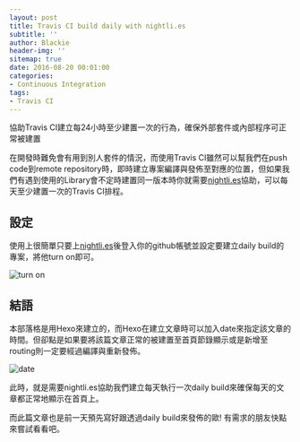 ```yaml
---
layout: post
title: Travis CI build daily with nightli.es
subtitle: ''
author: Blackie
header-img: ''
sitemap: true
date: 2016-08-20 00:01:00
categories:
- Continuous Integration
tags: 
- Travis CI
---
```


協助Travis CI建立每24小時至少建置一次的行為，確保外部套件或內部程序可正常被建置

<!-- More -->

在開發時難免會有用到別人套件的情況，而使用Travis CI雖然可以幫我們在push code到remote repository時，即時建立專案編譯與發佈至對應的位置，但如果我們有遇到使用的Library會不定時建置同一版本時你就需要[nightli.es](https://nightli.es/)協助，可以每天至少建置一次的Travis CI排程。

## 設定 ##

使用上很簡單只要上[nightli.es](https://nightli.es/)後登入你的github帳號並設定要建立daily build的專案，將他turn on即可。

![turn on](1.png)

## 結語 ##

本部落格是用Hexo來建立的，而Hexo在建立文章時可以加入date來指定該文章的時間。但卻點是如果要將該篇文章正常的被建置至首頁節錄顯示或是新增至routing則一定要經過編譯與重新發佈。

![date](2.png)

此時，就是需要nightli.es協助我們建立每天執行一次daily build來確保每天的文章都正常地顯示在首頁上。

而此篇文章也是前一天預先寫好跟透過daily build來發佈的歐! 有需求的朋友快點來嘗試看看吧。